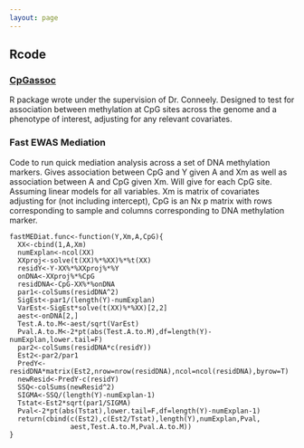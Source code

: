 ```yaml
---
layout: page
---
```

<html lang="en-us">
<h2> Rcode

<p class="view"><a href="https://cran.r-project.org/web/packages/CpGassoc/index.html"> <h3>CpGassoc</h3> </a></p>
<p> R package wrote under the supervision of Dr. Conneely. Designed to test for association between methylation at CpG sites across the genome and a phenotype of interest, adjusting for any relevant covariates.</p>

<h3 id="EWASMEDIAT">Fast EWAS Mediation</h3>
Code to run quick mediation analysis across a set of DNA methylation markers. Gives association between CpG and Y given A and Xm as well as association between A and CpG given Xm. Will give for each CpG site. Assuming linear models for all variables. Xm is matrix of covariates adjusting for (not including intercept), CpG is an Nx p matrix with rows corresponding to sample and columns corresponding to DNA methylation marker.  


```{r }
fastMEDiat.func<-function(Y,Xm,A,CpG){
  XX<-cbind(1,A,Xm)
  numExplan<-ncol(XX)
  XXproj<-solve(t(XX)%*%XX)%*%t(XX)
  residY<-Y-XX%*%XXproj%*%Y
  onDNA<-XXproj%*%CpG
  residDNA<-CpG-XX%*%onDNA
  par1<-colSums(residDNA^2)
  SigEst<-par1/(length(Y)-numExplan)
  VarEst<-SigEst*solve(t(XX)%*%XX)[2,2]
  aest<-onDNA[2,]
  Test.A.to.M<-aest/sqrt(VarEst)
  Pval.A.to.M<-2*pt(abs(Test.A.to.M),df=length(Y)-numExplan,lower.tail=F)
  par2<-colSums(residDNA*c(residY))
  Est2<-par2/par1
  PredY<-residDNA*matrix(Est2,nrow=nrow(residDNA),ncol=ncol(residDNA),byrow=T)
  newResid<-PredY-c(residY)
  SSQ<-colSums(newResid^2)
  SIGMA<-SSQ/(length(Y)-numExplan-1)
  Tstat<-Est2*sqrt(par1/SIGMA)
  Pval<-2*pt(abs(Tstat),lower.tail=F,df=length(Y)-numExplan-1)
  return(cbind(c(Est2),c(Est2/Tstat),length(Y),numExplan,Pval,
               aest,Test.A.to.M,Pval.A.to.M))
}
```

